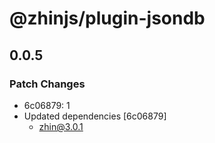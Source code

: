 # @zhinjs/plugin-jsondb

## 0.0.5

### Patch Changes

- 6c06879: 1
- Updated dependencies [6c06879]
  - zhin@3.0.1
